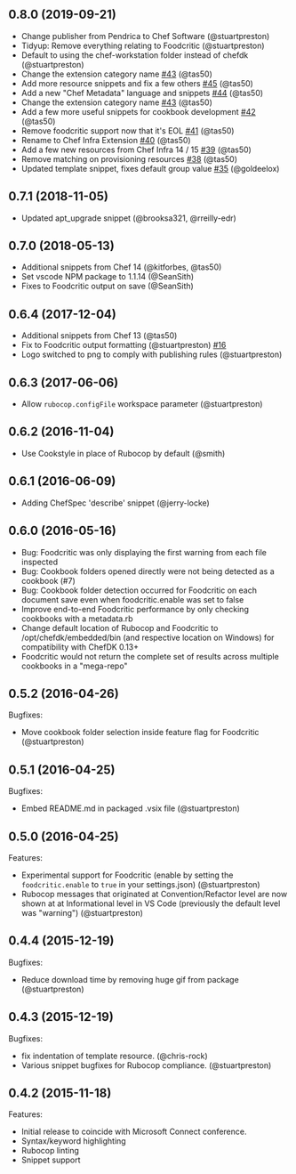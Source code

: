 ## 0.8.0 (2019-09-21)
 - Change publisher from Pendrica to Chef Software (@stuartpreston)
 - Tidyup: Remove everything relating to Foodcritic (@stuartpreston)
 - Default to using the chef-workstation folder instead of chefdk (@stuartpreston)
 - Change the extension category name [#43](https://github.com/chef/vscode-chef/issues/43) (@tas50)
 - Add more resource snippets and fix a few others [#45](https://github.com/chef/vscode-chef/issues/45) (@tas50)
 - Add a new "Chef Metadata" language and snippets [#44](https://github.com/chef/vscode-chef/issues/44) (@tas50)
 - Change the extension category name [#43](https://github.com/chef/vscode-chef/issues/43) (@tas50)
 - Add a few more useful snippets for cookbook development [#42](https://github.com/chef/vscode-chef/issues/42) (@tas50)
 - Remove foodcritic support now that it's EOL [#41](https://github.com/chef/vscode-chef/issues/41) (@tas50)
 - Rename to Chef Infra Extension [#40](https://github.com/chef/vscode-chef/issues/40) (@tas50)
 - Add a few new resources from Chef Infra 14 / 15 [#39](https://github.com/chef/vscode-chef/issues/39) (@tas50)
 - Remove matching on provisioning resources [#38](https://github.com/chef/vscode-chef/issues/38) (@tas50)
 - Updated template snippet, fixes default group value [#35](https://github.com/chef/vscode-chef/issues/35) (@goldeelox)

## 0.7.1 (2018-11-05)
 - Updated apt_upgrade snippet (@brooksa321, @rreilly-edr)

## 0.7.0 (2018-05-13)
 - Additional snippets from Chef 14 (@kitforbes, @tas50)
 - Set vscode NPM package to 1.1.14 (@SeanSith)
 - Fixes to Foodcritic output on save (@SeanSith)

## 0.6.4 (2017-12-04)
 - Additional snippets from Chef 13 (@tas50)
 - Fix to Foodcritic output formatting (@stuartpreston) [#16](https://github.com/chef/vscode-chef/issues/16)
 - Logo switched to png to comply with publishing rules (@stuartpreston)

## 0.6.3 (2017-06-06)
 - Allow `rubocop.configFile` workspace parameter (@stuartpreston)

## 0.6.2 (2016-11-04)
 - Use Cookstyle in place of Rubocop by default (@smith)

## 0.6.1 (2016-06-09)
 - Adding ChefSpec 'describe' snippet (@jerry-locke)

## 0.6.0 (2016-05-16)
 - Bug: Foodcritic was only displaying the first warning from each file inspected
 - Bug: Cookbook folders opened directly were not being detected as a cookbook (#7)
 - Bug: Cookbook folder detection occurred for Foodcritic on each document save even when foodcritic.enable was set to false
 - Improve end-to-end Foodcritic performance by only checking cookbooks with a metadata.rb
 - Change default location of Rubocop and Foodcritic to /opt/chefdk/embedded/bin (and respective location on Windows) for compatibility with ChefDK 0.13+ 
 - Foodcritic would not return the complete set of results across multiple cookbooks in a "mega-repo"

## 0.5.2 (2016-04-26)

Bugfixes:
 - Move cookbook folder selection inside feature flag for Foodcritic (@stuartpreston)

## 0.5.1 (2016-04-25)

Bugfixes:
 - Embed README.md in packaged .vsix file (@stuartpreston)

## 0.5.0 (2016-04-25)

Features: 
 - Experimental support for Foodcritic (enable by setting the ```foodcritic.enable``` to ```true``` in your settings.json) (@stuartpreston)
 - Rubocop messages that originated at Convention/Refactor level are now shown at at Informational level in VS Code (previously the default level was "warning") (@stuartpreston)

## 0.4.4 (2015-12-19)

Bugfixes:
 - Reduce download time by removing huge gif from package (@stuartpreston)

## 0.4.3 (2015-12-19)

Bugfixes:
 - fix indentation of template resource. (@chris-rock)
 - Various snippet bugfixes for Rubocop compliance. (@stuartpreston)

## 0.4.2 (2015-11-18)

Features:
 - Initial release to coincide with Microsoft Connect conference.
 - Syntax/keyword highlighting
 - Rubocop linting
 - Snippet support 
 